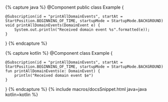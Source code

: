 {% capture java %}
@Component
public class Example {
    
    @Subscription(id = "printAllDomainEvents", startAt = StartPosition.BEGINNING_OF_TIME, startupMode = StartupMode.BACKGROUND)
    void printAllDomainEvents(DomainEvent e) {
        System.out.println("Received domain event %s".formatted(e));    
    }
}
{% endcapture %}

{% capture kotlin %}
@Component
class Example {

    @Subscription(id = "printAllDomainEvents", startAt = StartPosition.BEGINNING_OF_TIME, startupMode = StartupMode.BACKGROUND)
    fun printAllDomainEvents(e: DomainEvent) {
        println("Received domain event $e")
    }
}
{% endcapture %}
{% include macros/docsSnippet.html java=java kotlin=kotlin %}